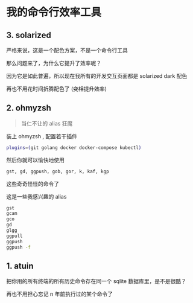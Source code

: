 # 我的命令行效率工具

## 3. solarized

严格来说，这是一个配色方案，不是一个命令行工具

那么问题来了，为什么它提升了效率呢？

因为它是如此普遍，所以现在我所有的开发交互页面都是 solarized dark 配色

再也不用花时间折腾配色了 (~~变相提升效率~~)

## 2. ohmyzsh

> 当仁不让的 alias 狂魔

装上 ohmyzsh , 配置若干插件

```bash
plugins=(git golang docker docker-compose kubectl)
```

然后你就可以愉快地使用

```bash
gst, gd, ggpush, gob, gor, k, kaf, kgp
```

这些奇奇怪怪的命令了

这是一些我感兴趣的 alias

```bash
gst
gcam
gco
gd
glgg
ggpull
ggpush
ggpush -f
```

## 1. atuin

把你用的所有终端的所有历史命令存在同一个 sqlite 数据库里，是不是很酷？

再也不用担心忘记 n 年前执行过的某个命令了
